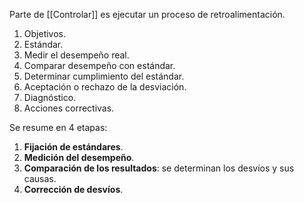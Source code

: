Parte de [[Controlar]] es ejecutar un proceso de retroalimentación.

1. Objetivos.
2. Estándar.
3. Medir el desempeño real.
4. Comparar desempeño con estándar.
5. Determinar cumplimiento del estándar.
6. Aceptación o rechazo de la desviación.
7. Diagnóstico.
8. Acciones correctivas.

Se resume en 4 etapas:

1. **Fijación de estándares**.
2. **Medición del desempeño**.
3. **Comparación de los resultados**: se determinan los desvíos y sus causas.
4. **Corrección de desvíos**.
